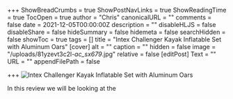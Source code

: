 +++
ShowBreadCrumbs = true
ShowPostNavLinks = true
ShowReadingTime = true
TocOpen = true
author = "Chris"
canonicalURL = ""
comments = false
date = 2021-12-05T00:00:00Z
description = ""
disableHLJS = false
disableShare = false
hideSummary = false
hidemeta = false
searchHidden = false
showToc = true
tags = []
title = "Intex Challenger Kayak Inflatable Set with Aluminum Oars"
[cover]
alt = ""
caption = ""
hidden = false
image = "/uploads/81yzevt3c2l-_ac_sx679_.jpg"
relative = false
[editPost]
Text = ""
URL = ""
appendFilePath = false

+++
![Intex Challenger Kayak Inflatable Set with Aluminum Oars](https://m.media-amazon.com/images/I/81YZevt3C2L._AC_SX679_.jpg)

In this review we will be looking at the